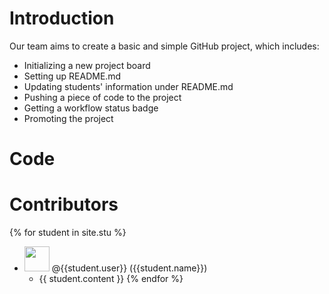 # Introduction
Our team aims to create a basic and simple GitHub project, which includes:
* Initializing a new project board
* Setting up README.md
* Updating students' information under README.md
* Pushing a piece of code to the project
* Getting a workflow status badge
* Promoting the project


# Code

# Contributors
{% for student in site.stu %}
  * <img src="{{ student.image }}" style="width: 40px; height: 40px"> @{{student.user}} ({{student.name}}) 
    * {{ student.content }}
{% endfor %}
